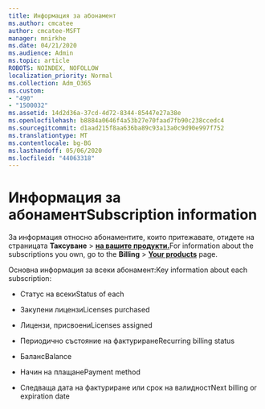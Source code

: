 ```yaml
---
title: Информация за абонамент
ms.author: cmcatee
author: cmcatee-MSFT
manager: mnirkhe
ms.date: 04/21/2020
ms.audience: Admin
ms.topic: article
ROBOTS: NOINDEX, NOFOLLOW
localization_priority: Normal
ms.collection: Adm_O365
ms.custom:
- "490"
- "1500032"
ms.assetid: 14d2d36a-37cd-4d72-8344-85447e27a38e
ms.openlocfilehash: b8884a0646f4a53b27e70faad7fb90c238ccedc4
ms.sourcegitcommit: d1aad215f8aa636ba89c93a13a0c9d90e997f752
ms.translationtype: MT
ms.contentlocale: bg-BG
ms.lasthandoff: 05/06/2020
ms.locfileid: "44063318"
---
```

# <a name="subscription-information"></a><span data-ttu-id="e7b8e-102">Информация за абонамент</span><span class="sxs-lookup"><span data-stu-id="e7b8e-102">Subscription information</span></span>

<span data-ttu-id="e7b8e-103">За информация относно абонаментите, които притежавате, отидете на страницата **Таксуване** \> **[на вашите продукти.](https://go.microsoft.com/fwlink/p/?linkid=842054)**</span><span class="sxs-lookup"><span data-stu-id="e7b8e-103">For information about the subscriptions you own, go to the **Billing** \> **[Your products](https://go.microsoft.com/fwlink/p/?linkid=842054)** page.</span></span>
  
<span data-ttu-id="e7b8e-104">Основна информация за всеки абонамент:</span><span class="sxs-lookup"><span data-stu-id="e7b8e-104">Key information about each subscription:</span></span>
  
- <span data-ttu-id="e7b8e-105">Статус на всеки</span><span class="sxs-lookup"><span data-stu-id="e7b8e-105">Status of each</span></span>

- <span data-ttu-id="e7b8e-106">Закупени лицензи</span><span class="sxs-lookup"><span data-stu-id="e7b8e-106">Licenses purchased</span></span>

- <span data-ttu-id="e7b8e-107">Лицензи, присвоени</span><span class="sxs-lookup"><span data-stu-id="e7b8e-107">Licenses assigned</span></span>

- <span data-ttu-id="e7b8e-108">Периодично състояние на фактуриране</span><span class="sxs-lookup"><span data-stu-id="e7b8e-108">Recurring billing status</span></span>

- <span data-ttu-id="e7b8e-109">Баланс</span><span class="sxs-lookup"><span data-stu-id="e7b8e-109">Balance</span></span>

- <span data-ttu-id="e7b8e-110">Начин на плащане</span><span class="sxs-lookup"><span data-stu-id="e7b8e-110">Payment method</span></span>

- <span data-ttu-id="e7b8e-111">Следваща дата на фактуриране или срок на валидност</span><span class="sxs-lookup"><span data-stu-id="e7b8e-111">Next billing or expiration date</span></span>
